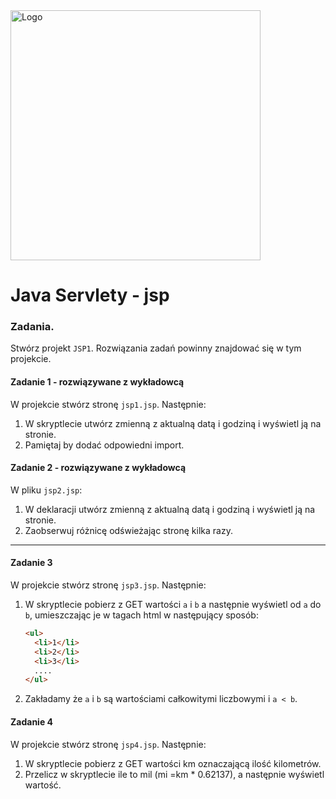 <img alt="Logo" src="http://coderslab.pl/svg/logo-coderslab.svg" width="400">

# Java Servlety - jsp

### Zadania.

Stwórz projekt `JSP1`. Rozwiązania zadań powinny znajdować się w tym projekcie.

#### Zadanie 1 - rozwiązywane z wykładowcą

W projekcie stwórz stronę `jsp1.jsp`. Następnie: 
1. W skryptlecie utwórz zmienną z aktualną datą i godziną i wyświetl ją na stronie.
2. Pamiętaj by dodać odpowiedni import.

#### Zadanie 2 - rozwiązywane z wykładowcą

W pliku `jsp2.jsp`:
1. W deklaracji utwórz zmienną z aktualną datą i godziną i wyświetl ją na stronie.
2. Zaobserwuj różnicę odświeżając stronę kilka razy.
-------------------------------------------------------------------------------

#### Zadanie 3
W projekcie stwórz stronę `jsp3.jsp`. Następnie: 
1. W skryptlecie pobierz z GET wartości `a` i `b` a następnie wyświetl od `a` do `b`,
 umieszczając je w tagach html w następujący sposób:    
    ````html
    <ul>
      <li>1</li>
      <li>2</li>
      <li>3</li>
      ....
    </ul>
    ````
2. Zakładamy że `a` i `b` są wartościami całkowitymi liczbowymi i `a < b`.

#### Zadanie 4
W projekcie stwórz stronę `jsp4.jsp`. Następnie: 
1. W skryptlecie pobierz z GET wartości km oznaczającą ilość kilometrów.
2. Przelicz w skryptlecie ile to mil (mi =km * 0.62137), a następnie wyświetl wartość.

